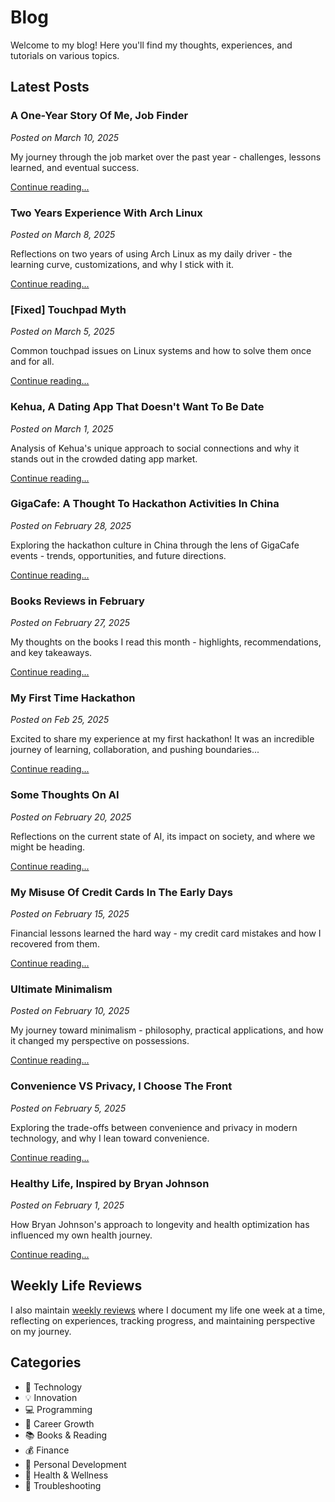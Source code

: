 # Blog

Welcome to my blog! Here you'll find my thoughts, experiences, and tutorials on various topics.

## Latest Posts

### A One-Year Story Of Me, Job Finder
*Posted on March 10, 2025*

My journey through the job market over the past year - challenges, lessons learned, and eventual success.

[Continue reading...](../blog/job-search-journey.md)

### Two Years Experience With Arch Linux
*Posted on March 8, 2025*

Reflections on two years of using Arch Linux as my daily driver - the learning curve, customizations, and why I stick with it.

[Continue reading...](../blog/arch-linux-experience.md)

### [Fixed] Touchpad Myth
*Posted on March 5, 2025*

Common touchpad issues on Linux systems and how to solve them once and for all.

[Continue reading...](../blog/touchpad-fix.md)

### Kehua, A Dating App That Doesn't Want To Be Date
*Posted on March 1, 2025*

Analysis of Kehua's unique approach to social connections and why it stands out in the crowded dating app market.

[Continue reading...](../blog/kehua-dating-app.md)

### GigaCafe: A Thought To Hackathon Activities In China
*Posted on February 28, 2025*

Exploring the hackathon culture in China through the lens of GigaCafe events - trends, opportunities, and future directions.

[Continue reading...](../blog/gigacafe-hackathons.md)

### Books Reviews in February
*Posted on February 27, 2025*

My thoughts on the books I read this month - highlights, recommendations, and key takeaways.

[Continue reading...](../blog/february-book-reviews.md)

### My First Time Hackathon
*Posted on Feb 25, 2025*

Excited to share my experience at my first hackathon! It was an incredible journey of learning, collaboration, and pushing boundaries...

[Continue reading...](../blog/my-first-hackathon.md)

### Some Thoughts On AI
*Posted on February 20, 2025*

Reflections on the current state of AI, its impact on society, and where we might be heading.

[Continue reading...](../blog/thoughts-on-ai.md)

### My Misuse Of Credit Cards In The Early Days
*Posted on February 15, 2025*

Financial lessons learned the hard way - my credit card mistakes and how I recovered from them.

[Continue reading...](../blog/credit-card-mistakes.md)

### Ultimate Minimalism
*Posted on February 10, 2025*

My journey toward minimalism - philosophy, practical applications, and how it changed my perspective on possessions.

[Continue reading...](../blog/ultimate-minimalism.md)

### Convenience VS Privacy, I Choose The Front
*Posted on February 5, 2025*

Exploring the trade-offs between convenience and privacy in modern technology, and why I lean toward convenience.

[Continue reading...](../blog/convenience-vs-privacy.md)

### Healthy Life, Inspired by Bryan Johnson
*Posted on February 1, 2025*

How Bryan Johnson's approach to longevity and health optimization has influenced my own health journey.

[Continue reading...](../blog/healthy-life-bryan-johnson.md)

## Weekly Life Reviews

I also maintain [weekly reviews](weekly-reviews.md) where I document my life one week at a time, reflecting on experiences, tracking progress, and maintaining perspective on my journey.

## Categories

- 📱 Technology
- 💡 Innovation
- 💻 Programming
- 🚀 Career Growth
- 📚 Books & Reading
- 💰 Finance
- 🧠 Personal Development
- 🏥 Health & Wellness
- 🔧 Troubleshooting 